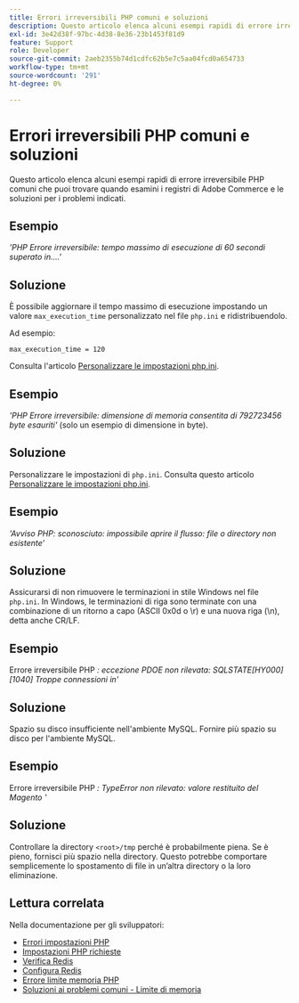 ```yaml
---
title: Errori irreversibili PHP comuni e soluzioni
description: Questo articolo elenca alcuni esempi rapidi di errore irreversibile PHP comuni che puoi trovare quando esamini i registri di Adobe Commerce e le soluzioni per i problemi indicati.
exl-id: 3e42d38f-97bc-4d38-8e36-23b1453f81d9
feature: Support
role: Developer
source-git-commit: 2aeb2355b74d1cdfc62b5e7c5aa04fcd0a654733
workflow-type: tm+mt
source-wordcount: '291'
ht-degree: 0%

---
```


# Errori irreversibili PHP comuni e soluzioni

Questo articolo elenca alcuni esempi rapidi di errore irreversibile PHP comuni che puoi trovare quando esamini i registri di Adobe Commerce e le soluzioni per i problemi indicati.

## Esempio

*&#39;PHP Errore irreversibile: tempo massimo di esecuzione di 60 secondi superato in....&#39;*

## Soluzione

È possibile aggiornare il tempo massimo di esecuzione impostando un valore `max_execution_time` personalizzato nel file `php.ini` e ridistribuendolo.

Ad esempio:

`max_execution_time = 120`

Consulta l&#39;articolo [Personalizzare le impostazioni php.ini](https://experienceleague.adobe.com/en/docs/commerce-cloud-service/user-guide/configure/app/php-settings).

## Esempio

*&#39;PHP Errore irreversibile: dimensione di memoria consentita di 792723456 byte esauriti&#39;* (solo un esempio di dimensione in byte).

## Soluzione

Personalizzare le impostazioni di `php.ini`. Consulta questo articolo [Personalizzare le impostazioni php.ini](https://experienceleague.adobe.com/en/docs/commerce-cloud-service/user-guide/configure/app/php-settings).

## Esempio

*&#39;Avviso PHP: sconosciuto: impossibile aprire il flusso: file o directory non esistente&#39;*

## Soluzione

Assicurarsi di non rimuovere le terminazioni in stile Windows nel file `php.ini`. In Windows, le terminazioni di riga sono terminate con una combinazione di un ritorno a capo (ASCII 0x0d o \r) e una nuova riga (\n), detta anche CR/LF.

## Esempio

Errore irreversibile PHP *: eccezione PDOE non rilevata: SQLSTATE\[HY000\] \[1040\] Troppe connessioni in&#39;*

## Soluzione

Spazio su disco insufficiente nell&#39;ambiente MySQL. Fornire più spazio su disco per l&#39;ambiente MySQL.

## Esempio

Errore irreversibile PHP *: TypeError non rilevato: valore restituito del Magento &#39;*

## Soluzione

Controllare la directory `<root>/tmp` perché è probabilmente piena. Se è pieno, fornisci più spazio nella directory. Questo potrebbe comportare semplicemente lo spostamento di file in un’altra directory o la loro eliminazione.

## Lettura correlata

Nella documentazione per gli sviluppatori:

* [Errori impostazioni PHP](https://experienceleague.adobe.com/en/docs/commerce-knowledge-base/kb/troubleshooting/overview)
* [Impostazioni PHP richieste](https://experienceleague.adobe.com/en/docs/commerce-operations/installation-guide/prerequisites/php-settings)
* [Verifica Redis](https://experienceleague.adobe.com/en/docs/commerce-operations/configuration-guide/cache/redis/redis-session#verify-redis-connection)
* [Configura Redis](https://experienceleague.adobe.com/en/docs/commerce-operations/configuration-guide/cache/redis/config-redis)
* [Errore limite memoria PHP](https://experienceleague.adobe.com/en/docs/commerce-knowledge-base/kb/troubleshooting/overview)
* [Soluzioni ai problemi comuni - Limite di memoria](https://developer.adobe.com/commerce/testing/guide/unit/command-line/#solutions-to-common-problems)
